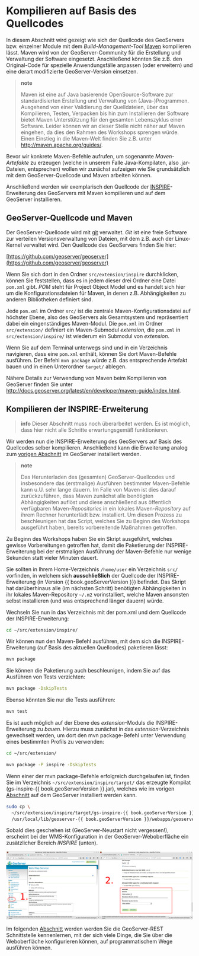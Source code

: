 # Kompilieren auf Basis des Quellcodes

In diesem Abschnitt wird gezeigt wie sich der Quellcode des GeoServers bzw.
einzelner Module mit dem *Build-Management-Tool* [Maven](http://maven.apache.org/)
kompilieren lässt. Maven wird von der GeoServer-Community für die Erstellung und
Verwaltung der Software eingesetzt. Anschließend könnten Sie z.B. den Original-Code
für spezielle Anwendungsfälle anpassen (oder erweitern) und eine derart
modifizierte GeoServer-Version einsetzen.

> **note**
>
> Maven ist eine auf Java basierende OpenSource-Software zur standardisierten
> Erstellung und Verwaltung von (Java-)Programmen. Ausgehend von einer Validierung
> der Quelldateien, über das Kompilieren, Testen, Verpacken bis hin zum Installieren
> der Software bietet Maven Unterstützung für den gesamten Lebenszyklus einer
> Software. Leider können wir an dieser Stelle nicht näher auf Maven eingehen,
> da dies den Rahmen des Workshops sprengen würde. Einen Einstieg in die Maven-Welt
> finden Sie z.B. unter [<http://maven.apache.org/guides/>](http://maven.apache.org/guides/).

Bevor wir konkrete Maven-Befehle aufrufen, um sogenannte *Maven-Artefakte* zu
erzeugen (welche in unserem Falle Java-Kompilaten, also .jar-Dateien, entsprechen)
wollen wir zunächst aufzeigen wie Sie grundsätzlich mit dem GeoServer-Quellcode
und Maven arbeiten können.

Anschließend werden wir exemplarisch den Quellcode der [INSPIRE](http://inspire.ec.europa.eu/)-Erweiterung
des GeoServers mit Maven kompilieren und auf dem GeoServer installieren.

## GeoServer-Quellcode und Maven

Der GeoServer-Quellcode wird mit [git](http://git-scm.com/) verwaltet. *Git* ist
eine freie Software zur verteilen Versionsverwaltung von Dateien, mit dem z.B.
auch der Linux-Kernel verwaltet wird. Den Quellcode des GeoServers finden Sie hier:

[https://github.com/geoserver/geoserver](https://github.com/geoserver/geoserver)

Wenn Sie sich dort in den Ordner `src/extension/inspire` durchklicken, können Sie
feststellen, dass es in jedem dieser drei Ordner eine Datei `pom.xml` gibt. *POM*
steht für Project Object Model und es handelt sich hier um die Konfigurationsdateien
für Maven, in denen z.B. Abhängigkeiten zu anderen Bibliotheken definiert sind.

Jede `pom.xml` im Ordner `src/` ist die zentrale Maven-Konfigurationsdatei auf höchster Ebene, also
des GeoServers als Gesamtsystem und repräsentiert dabei ein eingenständiges Maven-Modul.
Die `pom.xml` im Ordner `src/extension/` definiert ein Maven-Submodul *extension*,
die `pom.xml` in `src/extension/inspire/` ist wiederum
ein Submodul von *extension*.

Wenn Sie auf dem Terminal unterwegs sind und in ein Verzeichnis navigieren, dass
eine `pom.xml` enthält, können Sie dort Maven-Befehle ausführen. Der Befehl
`mvn package` würde z.B. das entsprechende Artefakt bauen und in einen Unterordner
`target/` ablegen.

Nähere Details zur Verwendung von Maven beim Kompilieren von GeoServer finden Sie unter [<http://docs.geoserver.org/latest/en/developer/maven-guide/index.html>](http://docs.geoserver.org/latest/en/developer/maven-guide/index.html).

## Kompilieren der INSPIRE-Erweiterung

> **info**
> Dieser Abschnitt muss noch überarbeitet werden.
> Es ist möglich, dass hier nicht alle Schritte erwartungsgemäß funktionieren.

Wir werden nun die INSPIRE-Erweiterung des GeoServers auf Basis des Quellcodes
selber kompilieren. Anschließend kann die Erweiterung analog zum [vorigen Abschnitt](./installextensions.md)
im GeoServer installiert werden.

> **note**
>
> Das Herunterladen des (gesamten) GeoServer-Quellcodes und insbesondere das
> (erstmalige) Ausführen bestimmter Maven-Befehle kann u.U. sehr lange dauern.
> Im Falle von Maven ist dies darauf zurückzuführen, dass Maven zunächst alle
> benötigten Abhängigkeiten auflöst und diese anschließend aus öffentlich verfügbaren
> Maven-*Repositories* in ein lokales Maven-*Repository* auf ihrem Rechner
> herunterlädt bzw. installiert. Um diesen Prozess zu beschleunigen hat das
> Script, welches Sie zu Beginn des Workshops ausgeführt haben, bereits
> vorbereitende Maßnahmen getroffen.

Zu Beginn des Workshops haben Sie ein Skript ausgeführt, welches gewisse
Vorbereitungen getroffen hat, damit die Paketierung der INSPIRE-Erweiterung bei
der erstmaligen Ausführung der Maven-Befehle nur wenige Sekunden statt vieler
Minuten dauert.

Sie sollten in Ihrem Home-Verzeichnis `/home/user` ein Verzeichnis `src/` vorfinden,
in welchem sich **ausschließlich** der Quellcode der INSPIRE-Erweiterung (in
Version {{ book.geoServerVersion }}) befindet. Das Skript hat darüberhinaus alle
(im nächsten Schritt) benötigten Abhängigkeiten in ihr lokales Maven-Repository
`~/.m2` vorinstalliert, welche Maven ansonsten selbst installieren (und was
entsprechend länger dauern) würde.

Wechseln Sie nun in das Verzeichnis mit der pom.xml und dem Quellcode der
INSPIRE-Erweiterung:

```bash
cd ~/src/extension/inspire/
```

Wir können nun den Maven-Befehl ausführen, mit dem sich die INSPIRE-Erweiterung
(auf Basis des aktuellen Quellcodes) paketieren lässt:

```bash
mvn package
```

Sie können die Paketierung auch beschleunigen, indem Sie auf das Ausführen von
Tests verzichten:

```bash
mvn package -DskipTests
```

Ebenso könnten Sie nur die Tests ausführen:

```bash
mvn test
```

Es ist auch möglich auf der Ebene des *extension*-Moduls die INSPIRE-Erweiterung
zu *bauen*. Hierzu muss zunächst in das *extension*-Verzeichnis gewechselt werden,
um dort den mvn package-Befehl unter Verwendung eines bestimmten Profils zu
verwenden:

```bash
cd ~/src/extension/
```

```bash
mvn package -P inspire -DskipTests
```

Wenn einer der mvn package-Befehle erfolgreich durchgelaufen ist, finden Sie im
Verzeichnis `~/src/extension/inspire/target/` das erzeugte Kompilat (gs-inspire-{{ book.geoServerVersion }}.jar),
welches wie im vorigen [Abschnitt](./installextensions.md) auf dem GeoServer
installiert werden kann.

```bash
sudo cp \
  ~/src/extension/inspire/target/gs-inspire-{{ book.geoServerVersion }}.jar \
  /usr/local/lib/geoserver-{{ book.geoServerVersion }}/webapps/geoserver/WEB-INF/lib
```

Sobald dies geschehen ist (GeoServer-Neustart nicht vergessen!), erscheint bei
der WMS-Konfiguration in der GeoServer-Weboberfläche ein zusätzlicher Bereich
*INSPIRE* (unten).

![GeoServer-Weboberfläche (Bereich *WMS*) nach der INSPIRE-Installation](../assets/inspire_success.png)

Im folgenden [Abschnitt](../rest/README.md) werden werden Sie die GeoServer-REST
Schnittstelle kennenlernen, mit der sich viele Dinge, die Sie über die Weboberfläche
konfigurieren können, auf programmatischem Wege ausführen können.
